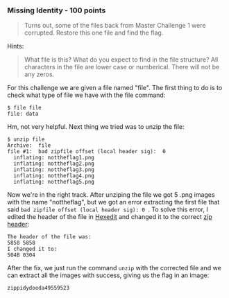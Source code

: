 ### Missing Identity - 100 points

> Turns out, some of the files back from Master Challenge 1 were corrupted. Restore this one file and find the flag. 

Hints:
> What file is this?
> What do you expect to find in the file structure?
> All characters in the file are lower case or numberical. There will not be any zeros.

For this challenge we are given a file named "file". The first thing to do is to check what type of file we have with the file command:
```
$ file file
file: data
```
Hm, not very helpful. Next thing we tried was to unzip the file:
```
$ unzip file
Archive:  file
file #1:  bad zipfile offset (local header sig):  0
  inflating: nottheflag1.png
  inflating: nottheflag2.png
  inflating: nottheflag3.png
  inflating: nottheflag4.png
  inflating: nottheflag5.png
```

Now we're in the right track. After unziping the file we got 5 .png images with the name "nottheflag", but we got an error extracting the first file that said ```bad zipfile offset (local header sig): 0 ```. To solve this error, I edited the header of the file in [Hexedit](https://hexed.it/) and changed it to the correct [zip header](https://en.wikipedia.org/wiki/List_of_file_signatures):
```
The header of the file was: 
5858 5858
I changed it to:
504B 0304
```
After the fix, we just run the command ```unzip``` with the corrected file and we can extract all the images with success, giving us the flag in an image:
```
zippidydooda49559523
```